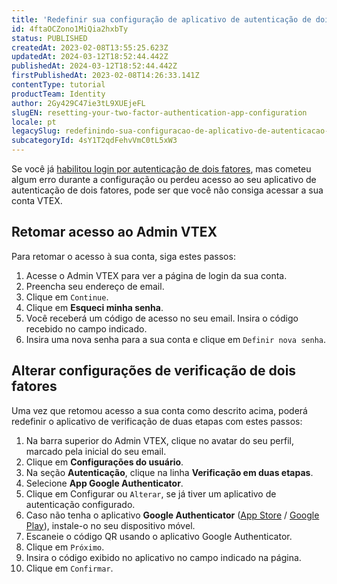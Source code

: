 ```yaml
---
title: 'Redefinir sua configuração de aplicativo de autenticação de dois fatores'
id: 4ftaOCZono1MiQia2hxbTy
status: PUBLISHED
createdAt: 2023-02-08T13:55:25.623Z
updatedAt: 2024-03-12T18:52:44.442Z
publishedAt: 2024-03-12T18:52:44.442Z
firstPublishedAt: 2023-02-08T14:26:33.141Z
contentType: tutorial
productTeam: Identity
author: 2Gy429C47ie3tL9XUEjeFL
slugEN: resetting-your-two-factor-authentication-app-configuration
locale: pt
legacySlug: redefinindo-sua-configuracao-de-aplicativo-de-autenticacao-de-dois-fatores
subcategoryId: 4sY1T2qdFehvVmC0tL5xW3
---
```


Se você já [habilitou login por autenticação de dois fatores](/pt/tutorial/enabling-2-factor-authentication-login--4Ae1fcQi12g8u4SkQKCqWQ), mas cometeu algum erro durante a configuração ou perdeu acesso ao seu aplicativo de autenticação de dois fatores, pode ser que você não consiga acessar a sua conta VTEX.

## Retomar acesso ao Admin VTEX

Para retomar o acesso à sua conta, siga estes passos:

1. Acesse o Admin VTEX para ver a página de login da sua conta.
2. Preencha seu endereço de email.
3. Clique em `Continue`.
4. Clique em  **Esqueci minha senha**.
5. Você receberá um código de acesso no seu email. Insira o código recebido no campo indicado.
6. Insira uma nova senha para a sua conta e clique em `Definir nova senha`.

## Alterar configurações de verificação de dois fatores

Uma vez que retomou acesso a sua conta como descrito acima, poderá redefinir o aplicativo de verificação de duas etapas com estes passos:

1. Na barra superior do Admin VTEX, clique no avatar do seu perfil, marcado pela inicial do seu email.
2. Clique em **Configurações do usuário**.
3. Na seção **Autenticação**, clique na linha **Verificação em duas etapas**.
4. Selecione **App Google Authenticator**.
5. Clique em Configurar ou `Alterar`, se já tiver um aplicativo de autenticação configurado.
6. Caso não tenha o aplicativo __Google Authenticator__ ([App Store](https://itunes.apple.com/br/app/google-authenticator/id388497605?mt=8) / [Google Play](https://play.google.com/store/apps/details?id=com.google.android.apps.authenticator2&hl=pt_BR)), instale-o no seu dispositivo móvel.
7. Escaneie o código QR usando o aplicativo Google Authenticator.
8. Clique em `Próximo`.
9. Insira o código exibido no aplicativo no campo indicado na página.
10. Clique em `Confirmar`.

